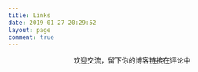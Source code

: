 ```yaml
---
title: Links
date: 2019-01-27 20:29:52
layout: page
comment: true
---
```


<div align="center">欢迎交流，留下你的博客链接在评论中</div>
